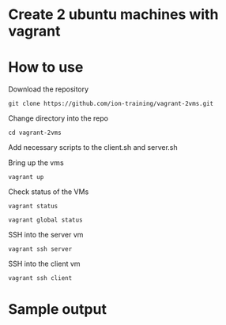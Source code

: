 # Create 2 ubuntu machines with vagrant

# How to use

Download the repository
```
git clone https://github.com/ion-training/vagrant-2vms.git
```

Change directory into the repo
```
cd vagrant-2vms
```

Add necessary scripts to the client.sh and server.sh

Bring up the vms
```
vagrant up
```

Check status of the VMs
```
vagrant status
```
```
vagrant global status
```

SSH into the server vm
```
vagrant ssh server
```

SSH into the client vm
```
vagrant ssh client
```

# Sample output
